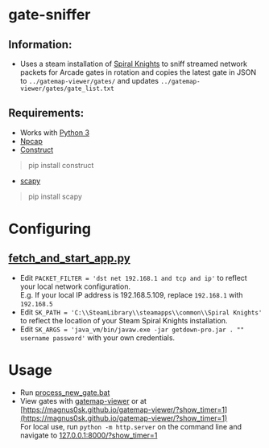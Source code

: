 # gate-sniffer
## Information:
- Uses a steam installation of [Spiral Knights](https://www.spiralknights.com/) to sniff streamed network packets for Arcade gates in rotation and copies the latest gate in JSON to `../gatemap-viewer/gates/` and updates `../gatemap-viewer/gates/gate_list.txt`
## Requirements:
- Works with [Python 3](https://www.python.org/downloads/)
- [Npcap](https://npcap.com/)
- [Construct](https://construct.readthedocs.io/en/latest/)
> pip install construct
- [scapy](https://scapy.readthedocs.io/en/latest/)
> pip install scapy

# Configuring
## [fetch_and_start_app.py](fetch_and_start_app.py)
- Edit `PACKET_FILTER = 'dst net 192.168.1 and tcp and ip'` to reflect your local network configuration.<br>
E.g. If your local IP address is 192.168.5.109, replace `192.168.1` with `192.168.5`<br>
- Edit `SK_PATH = 'C:\\SteamLibrary\\steamapps\\common\\Spiral Knights'` to reflect the location of your Steam Spiral Knights installation.
- Edit `SK_ARGS = 'java_vm/bin/javaw.exe -jar getdown-pro.jar . "" username password'` with your own credentials.

# Usage
- Run [process_new_gate.bat](process_new_gate.bat)
- View gates with [gatemap-viewer](https://github.com/Magnus0SK/gatemap-viewer) or at [https://magnus0sk.github.io/gatemap-viewer/?show_timer=1](https://magnus0sk.github.io/gatemap-viewer/?show_timer=1)<br>
For local use, run `python -m http.server` on the command line and navigate to [127.0.0.1:8000/?show_timer=1](127.0.0.1:8000/?show_timer=1)
